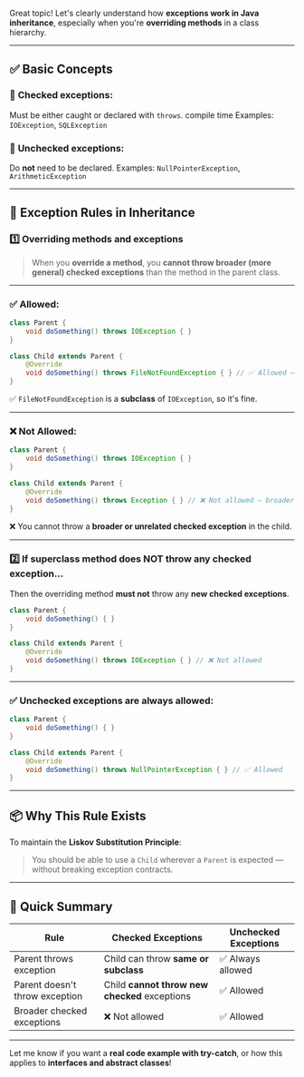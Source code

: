 Great topic! Let's clearly understand how **exceptions work in Java inheritance**, especially when you're **overriding methods** in a class hierarchy.

---

## ✅ Basic Concepts

### 🔸 **Checked exceptions**:

Must be either caught or declared with `throws`.  compile time
Examples: `IOException`, `SQLException`

### 🔸 **Unchecked exceptions**:

Do **not** need to be declared.
Examples: `NullPointerException`, `ArithmeticException`

---

## 🔧 Exception Rules in Inheritance

### 1️⃣ **Overriding methods and exceptions**

> When you **override a method**, you **cannot throw broader (more general) checked exceptions** than the method in the parent class.

---

### ✅ Allowed:

```java
class Parent {
    void doSomething() throws IOException { }
}

class Child extends Parent {
    @Override
    void doSomething() throws FileNotFoundException { } // ✅ Allowed — narrower exception
}
```

✅ `FileNotFoundException` is a **subclass** of `IOException`, so it's fine.

---

### ❌ Not Allowed:

```java
class Parent {
    void doSomething() throws IOException { }
}

class Child extends Parent {
    @Override
    void doSomething() throws Exception { } // ❌ Not allowed — broader exception
}
```

❌ You cannot throw a **broader or unrelated checked exception** in the child.

---

### 2️⃣ **If superclass method does NOT throw any checked exception...**

Then the overriding method **must not** throw any **new checked exceptions**.

```java
class Parent {
    void doSomething() { }
}

class Child extends Parent {
    @Override
    void doSomething() throws IOException { } // ❌ Not allowed
}
```

---

### ✅ Unchecked exceptions are always allowed:

```java
class Parent {
    void doSomething() { }
}

class Child extends Parent {
    @Override
    void doSomething() throws NullPointerException { } // ✅ Allowed
}
```

---

## 📦 Why This Rule Exists

To maintain the **Liskov Substitution Principle**:

> You should be able to use a `Child` wherever a `Parent` is expected — without breaking exception contracts.

---

## 🧠 Quick Summary

| Rule                           | Checked Exceptions                            | Unchecked Exceptions |
| ------------------------------ | --------------------------------------------- | -------------------- |
| Parent throws exception        | Child can throw **same or subclass**          | ✅ Always allowed     |
| Parent doesn't throw exception | Child **cannot throw new checked** exceptions | ✅ Allowed            |
| Broader checked exceptions     | ❌ Not allowed                                 | ✅ Allowed            |

---

Let me know if you want a **real code example with try-catch**, or how this applies to **interfaces and abstract classes**!

